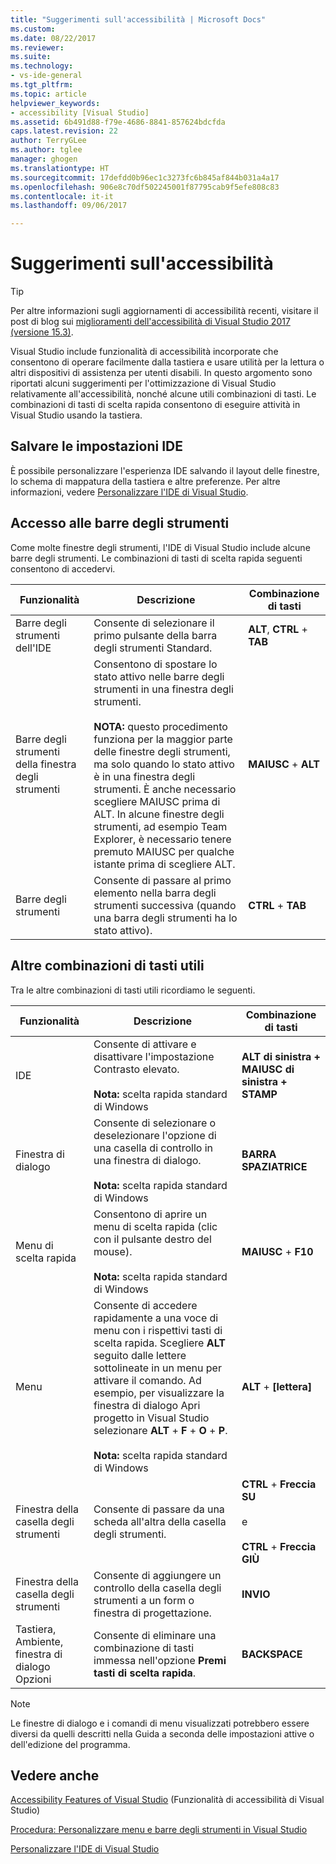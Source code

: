 ```yaml
---
title: "Suggerimenti sull'accessibilità | Microsoft Docs"
ms.custom: 
ms.date: 08/22/2017
ms.reviewer: 
ms.suite: 
ms.technology:
- vs-ide-general
ms.tgt_pltfrm: 
ms.topic: article
helpviewer_keywords:
- accessibility [Visual Studio]
ms.assetid: 6b491d88-f79e-4686-8841-857624bdcfda
caps.latest.revision: 22
author: TerryGLee
ms.author: tglee
manager: ghogen
ms.translationtype: HT
ms.sourcegitcommit: 17defdd0b96ec1c3273fc6b845af844b031a4a17
ms.openlocfilehash: 906e8c70df502245001f87795cab9f5efe808c83
ms.contentlocale: it-it
ms.lasthandoff: 09/06/2017

---
```

# <a name="accessibility-tips-and-tricks"></a>Suggerimenti sull'accessibilità
> [!TIP]
> Per altre informazioni sugli aggiornamenti di accessibilità recenti, visitare il post di blog sui [miglioramenti dell'accessibilità di Visual Studio 2017 (versione 15.3)](https://blogs.msdn.microsoft.com/visualstudio/2017/08/14/accessibility-improvements-in-visual-studio-2017-version-15-3/).

Visual Studio include funzionalità di accessibilità incorporate che consentono di operare facilmente dalla tastiera e usare utilità per la lettura o altri dispositivi di assistenza per utenti disabili. In questo argomento sono riportati alcuni suggerimenti per l'ottimizzazione di Visual Studio relativamente all'accessibilità, nonché alcune utili combinazioni di tasti. Le combinazioni di tasti di scelta rapida consentono di eseguire attività in Visual Studio usando la tastiera.

## <a name="save-your-ide-settings"></a>Salvare le impostazioni IDE  
 È possibile personalizzare l'esperienza IDE salvando il layout delle finestre, lo schema di mappatura della tastiera e altre preferenze. Per altre informazioni, vedere [Personalizzare l'IDE di Visual Studio](../../ide/personalizing-the-visual-studio-ide.md).  

## <a name="accessing-toolbars"></a>Accesso alle barre degli strumenti
Come molte finestre degli strumenti, l'IDE di Visual Studio include alcune barre degli strumenti. Le combinazioni di tasti di scelta rapida seguenti consentono di accedervi.

|Funzionalità|Descrizione|Combinazione di tasti|  
|-------------|-----------------|---------------------|  
|Barre degli strumenti dell'IDE|Consente di selezionare il primo pulsante della barra degli strumenti Standard.|**ALT**, **CTRL** + **TAB**|  
|Barre degli strumenti della finestra degli strumenti|Consentono di spostare lo stato attivo nelle barre degli strumenti in una finestra degli strumenti. <br> <br> **NOTA:** questo procedimento funziona per la maggior parte delle finestre degli strumenti, ma solo quando lo stato attivo è in una finestra degli strumenti. È anche necessario scegliere MAIUSC prima di ALT. In alcune finestre degli strumenti, ad esempio Team Explorer, è necessario tenere premuto MAIUSC per qualche istante prima di scegliere ALT.|**MAIUSC** + **ALT**|
|Barre degli strumenti|Consente di passare al primo elemento nella barra degli strumenti successiva (quando una barra degli strumenti ha lo stato attivo).|**CTRL** + **TAB**|

## <a name="other-useful-shortcut-key-combinations"></a>Altre combinazioni di tasti utili  
Tra le altre combinazioni di tasti utili ricordiamo le seguenti.

|Funzionalità|Descrizione|Combinazione di tasti|  
|-------------|-----------------|---------------------|  
|IDE|Consente di attivare e disattivare l'impostazione Contrasto elevato. <br> <br> **Nota:** scelta rapida standard di Windows|**ALT di sinistra + MAIUSC di sinistra + STAMP**|  
|Finestra di dialogo|Consente di selezionare o deselezionare l'opzione di una casella di controllo in una finestra di dialogo. <br> <br> **Nota:** scelta rapida standard di Windows|**BARRA SPAZIATRICE**|  
|Menu di scelta rapida|Consentono di aprire un menu di scelta rapida (clic con il pulsante destro del mouse). <br> <br> **Nota:** scelta rapida standard di Windows|**MAIUSC** + **F10**|
|Menu|Consente di accedere rapidamente a una voce di menu con i rispettivi tasti di scelta rapida. Scegliere **ALT** seguito dalle lettere sottolineate in un menu per attivare il comando. Ad esempio, per visualizzare la finestra di dialogo Apri progetto in Visual Studio selezionare **ALT** + **F** + **O** + **P**.  <br><br> **Nota:** scelta rapida standard di Windows|**ALT** + **[lettera]**|
|Finestra della casella degli strumenti|Consente di passare da una scheda all'altra della casella degli strumenti.|**CTRL** + **Freccia SU**<br /><br /> e<br /><br /> **CTRL** + **Freccia GIÙ**|  
|Finestra della casella degli strumenti|Consente di aggiungere un controllo della casella degli strumenti a un form o finestra di progettazione.|**INVIO**|  
|Tastiera, Ambiente, finestra di dialogo Opzioni|Consente di eliminare una combinazione di tasti immessa nell'opzione **Premi tasti di scelta rapida**.|**BACKSPACE**|  

> [!NOTE]
>  Le finestre di dialogo e i comandi di menu visualizzati potrebbero essere diversi da quelli descritti nella Guida a seconda delle impostazioni attive o dell'edizione del programma.  

## <a name="see-also"></a>Vedere anche  
 [Accessibility Features of Visual Studio](../../ide/reference/accessibility-features-of-visual-studio.md) (Funzionalità di accessibilità di Visual Studio)

 [Procedura: Personalizzare menu e barre degli strumenti in Visual Studio](../../ide/how-to-customize-menus-and-toolbars-in-visual-studio.md)

 [Personalizzare l'IDE di Visual Studio](../../ide/personalizing-the-visual-studio-ide.md)

